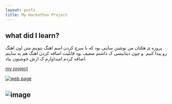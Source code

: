```yaml
---
layout: posts
title: My Hackathon Project
---
```


## what did I learn?
پروزه ی هکتان من نوشتن سایتی بود که با سرچ کردن اسم اهنگ بتونیم متن اون اهنگ رو پیدا کنیم .و چون دیتابیسی ک داشتم ضعیف بود قابلیت اضافه کردن اهنگ هم به سایتم اضافه کردم امیداوارم ک ازش خوشتون بیاد.


[my project](http://99521181.pythonanywhere.com/)


[![web page](../assets/images/hackaton.jpg)](http://99521181.pythonanywhere.com/)

![image](../assets/images/hackaton.jpg "family picture")
---

